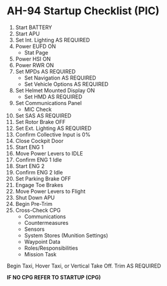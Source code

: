 # AH-94 Startup Checklist (PIC)

1. Start BATTERY
2. Start APU
3. Set Int. Lighting AS REQUIRED
4. Power EUFD ON
    - Stat Page
5. Power HSI ON
6. Power RWR ON
7. Set MPDs AS REQUIRED
    - Set Navigation AS REQUIRED
    - Set Vehicle Options AS REQUIRED
8. Set Helmet Mounted Display ON
    - Set HMD AS REQUIRED
9. Set Communications Panel
    - MIC Check
10. Set SAS AS REQUIRED
11. Set Rotor Brake OFF
12. Set Ext. Lighting AS REQUIRED
13. Confirm Collective Input is 0%
14. Close Cockpit Door
15. Start ENG 1
16. Move Power Levers to IDLE
17. Confirm ENG 1 Idle
18. Start ENG 2
19. Confirm ENG 2 Idle
20. Set Parking Brake OFF
21. Engage Toe Brakes
22. Move Power Levers to Flight
23. Shut Down APU
24. Begin Pre-Trim
25. Cross-Check CPG
    - Communications
    - Countermeasures
    - Sensors
    - System Stores (Munition Settings)
    - Waypoint Data
    - Roles/Responsibilities
    - Mission Task

Begin Taxi, Hover Taxi, or Vertical Take Off. Trim AS REQUIRED

**IF NO CPG REFER TO STARTUP (CPG)**

<br>
